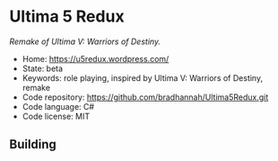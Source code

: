 # Ultima 5 Redux

_Remake of Ultima V: Warriors of Destiny._

- Home: https://u5redux.wordpress.com/
- State: beta
- Keywords: role playing, inspired by Ultima V: Warriors of Destiny, remake
- Code repository: https://github.com/bradhannah/Ultima5Redux.git
- Code language: C#
- Code license: MIT

## Building
